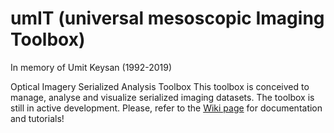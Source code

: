 # umIT (universal mesoscopic Imaging Toolbox)
In memory of Umit Keysan (1992-2019)

Optical Imagery Serialized Analysis Toolbox
This toolbox is conceived to manage, analyse and visualize serialized imaging datasets.
The toolbox is still in active development.
Please, refer to the [Wiki page](https://labeotech.github.io/Umit/) for documentation and tutorials!
